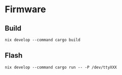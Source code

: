 # Firmware

## Build

```shell
nix develop --command cargo build
```

## Flash

```shell
nix develop --command cargo run -- -P /dev/ttyXXX
```
